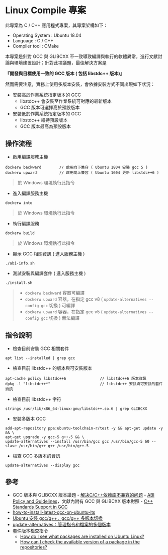 # Linux Compile 專案

此專案為 C / C++ 應用程式專案，其專案架構如下：

+ Operating System : Ubuntu 18.04
+ Language : C / C++
+ Compiler tool : CMake

本專案是針對 GCC 與 GLIBCXX 不一致導致編譯與執行的軟體異常，進行文獻討論與環境建置設計；針對此項議題，最佳解決方案是

**『開發與目標使用一致的 GCC 版本 ( 包括 libstdc++ 版本)』**

然而需要注意，實務上使用多版本安裝，會依據安裝方式不同出現如下狀況：

+ 安裝高於作業系統指定版本的 GCC
    - libstdc++ 會安裝至作業系統可對應的最新版本
    - GCC 版本可選擇高於預設版本
+ 安裝低於作業系統指定版本的 GCC
    - libstdc++ 維持預設版本
    - GCC 版本最高為預設版本

## 操作流程

+ 啟用編譯服務主機

```
dockerw backward        // 啟用向下兼容 ( Ubuntu 1804 安裝 gcc 5 )
dockerw upward          // 啟用向上兼容 ( Ubuntu 1604 更新 libstdc++6 )
```
> 於 Windows 環境執行此指令

+ 進入編譯服務主機

```
dockerw into
```
> 於 Windows 環境執行此指令

+ 執行編譯服務

```
dockerw build
```
> 於 Windows 環境執行此指令

+ 顯示 GCC 相關資訊 ( 進入服務主機 )

```
./abi-info.sh
```

+ 測試安裝與編譯套件 ( 進入服務主機 )

```
./install.sh
```
> + ```dockerw backward``` 容器可編譯
> + ```dockerw upward``` 容器，在指定 gcc v8 ( ```update-alternatives --config gcc``` 切換 ) 可編譯
> + ```dockerw upward``` 容器，在指定 gcc v5 ( ```update-alternatives --config gcc``` 切換 ) 無法編譯

## 指令說明

+ 檢查目前安裝 GCC 相關套件
```
apt list --installed | grep gcc
```

+ 檢查目前 libstdc++ 的版本與可安裝版本
```
apt-cache policy libstdc++6               // libstdc++6 版本資訊
dpkg -l "libstdc++*"                      // libstdc++ 安裝與可安裝的套件資訊
```

+ 檢查目前 libstdc++ 字符
```
strings /usr/lib/x86_64-linux-gnu/libstdc++.so.6 | grep GLIBCXX
```

+ 安裝多版本 GCC
```
add-apt-repository ppa:ubuntu-toolchain-r/test -y && apt-get update -y  && \
apt-get upgrade -y gcc-5 g++-5 && \
update-alternatives --install /usr/bin/gcc gcc /usr/bin/gcc-5 60 --slave /usr/bin/g++ g++ /usr/bin/g++-5
```

+ 檢查 GCC 多版本的資訊
```
update-alternatives --display gcc
```

## 參考

+ GCC 版本與 GLIBCXX 版本議題
      - [解决C/C++依赖库不兼容的问题](https://zzqcn.github.io/misc/clib-abi.html#ref4)
      - [ABI Policy and Guidelines](https://gcc.gnu.org/onlinedocs/libstdc++/manual/abi.html)，文獻內附有 GCC 與 GLIBCXX 版本對照
      - [C++ Standards Support in GCC](https://gcc.gnu.org/projects/cxx-status.html)
+ [how-to-install-latest-gcc-on-ubuntu-lts](https://gist.github.com/application2000/73fd6f4bf1be6600a2cf9f56315a2d91)
+ [Ubuntu 安裝 gcc/g++，gcc/g++ 多版本切換](https://shengyu7697.github.io/ubuntu-gcc/)
+ [update-alternatives︰管理指令和檔案的多個版本](https://documentation.suse.com/zh-tw/sles/15-GA/html/SLES-all/cha-update-alternative.html)
+ 套件版本檢查指令
    - [How do I see what packages are installed on Ubuntu Linux?](https://www.cyberciti.biz/faq/apt-get-list-packages-are-installed-on-ubuntu-linux/)
    - [How can I check the available version of a package in the repositories?](https://askubuntu.com/questions/340530)
